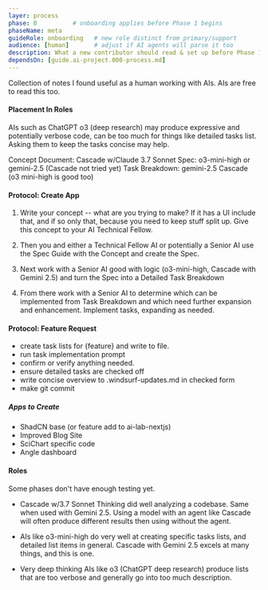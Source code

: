 ```yaml
---
layer: process
phase: 0          # onboarding applies before Phase 1 begins
phaseName: meta
guideRole: onboarding   # new role distinct from primary/support
audience: [human]       # adjust if AI agents will parse it too
description: What a new contributor should read & set up before Phase 1.
dependsOn: [guide.ai-project.000-process.md]
---
```

Collection of notes I found useful as a human working with AIs.  AIs are free to read this too.

#### Placement In Roles
AIs such as ChatGPT o3 (deep research) may produce expressive and potentially verbose code, can be too much for things like detailed tasks list.  Asking them to keep the tasks concise may help.

Concept Document: Cascade w/Claude 3.7 Sonnet
Spec: o3-mini-high or gemini-2.5 (Cascade not tried yet)
Task Breakdown: gemini-2.5 Cascade (o3 mini-high is good too)

#### Protocol: Create App
1. Write your concept -- what are you trying to make?  If it has a UI include that, and if so only that, because you need to keep stuff split up.  Give this concept to your AI Technical Fellow.
   
2. Then you and either a Technical Fellow AI or potentially a Senior AI use the Spec Guide with the Concept and create the Spec.
   
3. Next work with a Senior AI good with logic (o3-mini-high, Cascade with Gemini 2.5) and turn the Spec into a Detailed Task Breakdown
   
4. From there work with a Senior AI to determine which can be implemented from Task Breakdown and which need further expansion and enhancement.  Implement tasks, expanding as needed.

#### Protocol: Feature Request
* create task lists for {feature} and write to file.
* run task implementation prompt
* confirm or verify anything needed.
* ensure detailed tasks are checked off
* write concise overview to .windsurf-updates.md in checked form
* make git commit

##### Apps to Create
* ShadCN base (or feature add to ai-lab-nextjs)
* Improved Blog Site
* SciChart specific code
* Angle dashboard

#### Roles
Some phases don't have enough testing yet.

* Cascade w/3.7 Sonnet Thinking did well analyzing a codebase.  Same when used with Gemini 2.5.  Using a model with an agent like Cascade will often produce different results then using without the agent.
  
* AIs like o3-mini-high do very well at creating specific tasks lists, and detailed list items in general.  Cascade with Gemini 2.5 excels at many things, and this is one.

* Very deep thinking AIs like o3 (ChatGPT deep research) produce lists that are too verbose and generally go into too much description.
